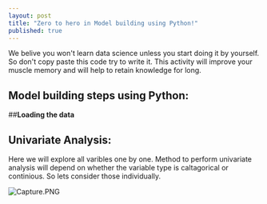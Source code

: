 ```yaml
---
layout: post
title: "Zero to hero in Model building using Python!"
published: true
---
```



We belive you won't learn data science unless you start doing it by yourself. So don't copy paste this code try to write it. This activity will improve your muscle memory and will help to retain knowledge for long.

## **Model building steps using Python:**
 
##**Loading the data**


## **Univariate Analysis:**
Here we will explore all varibles one by one. Method to perform univariate analysis will depend on whether the variable type is caltagorical or continious. So lets consider those individually.


![Capture.PNG]({{site.baseurl}}/_posts/Capture.PNG)



